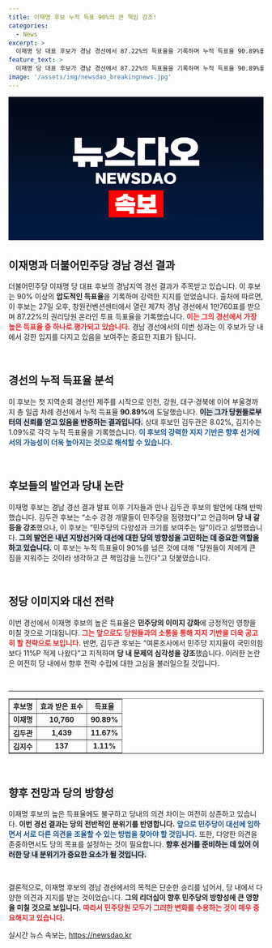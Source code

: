 ```yaml
---
title: 이재명 후보 누적 득표 90%의 큰 책임 강조!
categories:
  - News
excerpt: >
  이재명 당 대표 후보가 경남 경선에서 87.22%의 득표율을 기록하며 누적 득표율 90.89%를 달성했다. 경선 결과에 대한 다양한 목소리가 나오고 있는 가운데, 이 후보는 책임감과 민주당의 다양성에 대한 소신을 밝혔다. 클릭해서 더 알아보세요!
feature_text: >
  이재명 당 대표 후보가 경남 경선에서 87.22%의 득표율을 기록하며 누적 득표율 90.89%를 달성했다. 경선 결과에 대한 다양한 목소리가 나오고 있는 가운데, 이 후보는 책임감과 민주당의 다양성에 대한 소신을 밝혔다. 클릭해서 더 알아보세요!
image: '/assets/img/newsdao_breakingnews.jpg'
---
```


<p><img src="/assets/img/newsdao_breakingnews.jpg" alt="cryptoinkorea 속보" /></p>

<h2 data-ke-size="size26">이재명과 더불어민주당 경남 경선 결과</h2>

<p data-ke-size="size16">더불어민주당 이재명 당 대표 후보의 경남지역 경선 결과가 주목받고 있습니다. 이 후보는 90% 이상의 <b>압도적인 득표율</b>을 기록하며 강력한 지지를 얻었습니다. 출처에 따르면, 이 후보는 27일 오후, 창원컨벤션센터에서 열린 제7차 경남 경선에서 1만760표를 받으며 87.22%의 권리당원 온라인 투표 득표율을 기록했습니다. <b><span style="color: #ee2323;">이는 그의 경선에서 가장 높은 득표율 중 하나로 평가되고 있습니다.</span></b> 경남 경선에서의 이번 성과는 이 후보가 당 내에서 강한 입지를 다지고 있음을 보여주는 중요한 지표가 됩니다.</p>

<p data-ke-size="size16">&nbsp;</p>

<h2 data-ke-size="size26">경선의 누적 득표율 분석</h2>

<p data-ke-size="size16">이 후보는 첫 지역순회 경선인 제주를 시작으로 인천, 강원, 대구·경북에 이어 부울경까지 총 일곱 차례 경선에서 누적 득표율 <b>90.89%</b>에 도달했습니다. <b><span style="background-color: #21538527;">이는 그가 당원들로부터의 신뢰를 얻고 있음을 반증하는 결과입니다.</span></b> 상대 후보인 김두관은 8.02%, 김지수는 1.09%로 각각 누적 득표율을 기록했습니다. <b><span style="color: #1a5490;">이 후보의 강력한 지지 기반은 향후 선거에서의 가능성이 더욱 높아지는 것으로 해석할 수 있습니다.</span></b></p>

<p data-ke-size="size16">&nbsp;</p>

<h2 data-ke-size="size26">후보들의 발언과 당내 논란</h2>

<p data-ke-size="size16">이재명 후보는 경남 경선 결과 발표 이후 기자들과 만나 김두관 후보의 발언에 대해 반박했습니다. 김두관 후보는 “소수 강경 개딸들이 민주당을 점령했다”고 언급하며 <b>당 내 갈등을 강조</b>했으나, 이 후보는 “민주당의 다양성과 크기를 보여주는 일”이라고 설명했습니다. <b><span style="background-color: #21538527;">그의 발언은 내년 지방선거와 대선에 대한 당의 방향성을 고민하는 데 중요한 역할을 하고 있습니다.</span></b> 이 후보는 누적 득표율이 90%를 넘은 것에 대해 "당원들이 저에게 큰 짐을 지워주는 것이라 생각하고 큰 책임감을 느낀다"고 덧붙였습니다.</p>

<p data-ke-size="size16">&nbsp;</p>

<h2 data-ke-size="size26">정당 이미지와 대선 전략</h2>

<p data-ke-size="size16">이번 경선에서 이재명 후보의 높은 득표율은 <b>민주당의 이미지 강화</b>에 긍정적인 영향을 미칠 것으로 기대됩니다. <b><span style="color: #ee2323;">그는 앞으로도 당원들과의 소통을 통해 지지 기반을 더욱 공고히 할 전략으로 보입니다.</span></b> 반면, 김두관 후보는 “여론조사에서 민주당 지지율이 국민의힘보다 11%P 적게 나왔다”고 지적하며 <b>당 내 문제의 심각성을 강조</b>했습니다. 이러한 논란은 여전히 당 내에서 향후 전략 수립에 대한 고심을 불러일으킬 것입니다.</p>

<p data-ke-size="size16">&nbsp;</p>

<hr>

<table style="width: 100%;" border="1">
    <tr>
        <th style="text-align: center;">후보명</th>
        <th style="text-align: center;">효과 받은 표수</th>
        <th style="text-align: center;">득표율</th>
    </tr>
    <tr>
        <td style="text-align: center; height: 17px;"><b>이재명</b></td>
        <td style="text-align: center; height: 17px;"><b>10,760</b></td>
        <td style="text-align: center; height: 17px;"><b>90.89%</b></td>
    </tr>
    <tr>
        <td style="text-align: center; height: 17px;"><b>김두관</b></td>
        <td style="text-align: center; height: 17px;"><b>1,439</b></td>
        <td style="text-align: center; height: 17px;"><b>11.67%</b></td>
    </tr>
    <tr>
        <td style="text-align: center; height: 17px;"><b>김지수</b></td>
        <td style="text-align: center; height: 17px;"><b>137</b></td>
        <td style="text-align: center; height: 17px;"><b>1.11%</b></td>
    </tr>
</table>

<p data-ke-size="size16">&nbsp;</p>

<h2 data-ke-size="size26">향후 전망과 당의 방향성</h2>

<p data-ke-size="size16">이재명 후보의 높은 득표율에도 불구하고 당내의 의견 차이는 여전히 상존하고 있습니다. <b>이번 경선 결과는 당의 전반적인 분위기를 반영합니다.</b> <b><span style="color: #1a5490;">앞으로 민주당이 대선에 임하면서 서로 다른 의견을 조율할 수 있는 방법을 찾아야 할 것입니다.</span></b> 또한, 다양한 의견을 존중하면서도 당의 목표를 설정하는 것이 필요합니다. <b><span style="background-color: #21538527;">향후 선거를 준비하는 데 있어 이러한 당 내 분위기가 중요한 요소가 될 것입니다.</span></b></p>

<p data-ke-size="size16">&nbsp;</p>

<p data-ke-size="size16">결론적으로, 이재명 후보의 경남 경선에서의 목적은 단순한 승리를 넘어서, 당 내에서 다양한 의견과 지지를 받는 것이었습니다. <b>그의 리더십이 향후 민주당의 방향성에 큰 영향을 미칠 것으로 보입니다.</b> <b><span style="color: #ee2323;">따라서 민주당원 모두가 그러한 변화를 수용하는 것이 매우 중요해지고 있습니다.</span></b></p>
실시간 뉴스 속보는, <a href="https://newsdao.kr" rel="dofollow">https://newsdao.kr</a>


